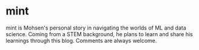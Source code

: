 # mint
mint is Mohsen's personal story in navigating the worlds of ML and data science. Coming from a STEM background, he plans to learn and share his learnings through this blog. Comments are always welcome.
